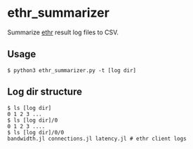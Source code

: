 # ethr_summarizer

Summarize [ethr](https://github.com/microsoft/ethr) result log files to CSV.

## Usage

```
$ python3 ethr_summarizer.py -t [log dir]
```

## Log dir structure

```
$ ls [log dir]
0 1 2 3 ...
$ ls [log dir]/0
0 1 2 3 ....
$ ls [log dir]/0/0
bandwidth.jl connections.jl latency.jl # ethr client logs
```
